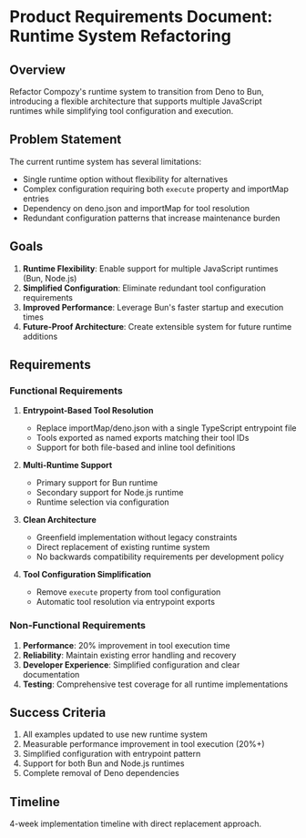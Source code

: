 # Product Requirements Document: Runtime System Refactoring

## Overview

Refactor Compozy's runtime system to transition from Deno to Bun, introducing a flexible architecture that supports multiple JavaScript runtimes while simplifying tool configuration and execution.

## Problem Statement

The current runtime system has several limitations:

- Single runtime option without flexibility for alternatives
- Complex configuration requiring both `execute` property and importMap entries
- Dependency on deno.json and importMap for tool resolution
- Redundant configuration patterns that increase maintenance burden

## Goals

1. **Runtime Flexibility**: Enable support for multiple JavaScript runtimes (Bun, Node.js)
2. **Simplified Configuration**: Eliminate redundant tool configuration requirements
3. **Improved Performance**: Leverage Bun's faster startup and execution times
4. **Future-Proof Architecture**: Create extensible system for future runtime additions

## Requirements

### Functional Requirements

1. **Entrypoint-Based Tool Resolution**
    - Replace importMap/deno.json with a single TypeScript entrypoint file
    - Tools exported as named exports matching their tool IDs
    - Support for both file-based and inline tool definitions

2. **Multi-Runtime Support**
    - Primary support for Bun runtime
    - Secondary support for Node.js runtime
    - Runtime selection via configuration

3. **Clean Architecture**
    - Greenfield implementation without legacy constraints
    - Direct replacement of existing runtime system
    - No backwards compatibility requirements per development policy

4. **Tool Configuration Simplification**
    - Remove `execute` property from tool configuration
    - Automatic tool resolution via entrypoint exports

### Non-Functional Requirements

1. **Performance**: 20% improvement in tool execution time
2. **Reliability**: Maintain existing error handling and recovery
3. **Developer Experience**: Simplified configuration and clear documentation
4. **Testing**: Comprehensive test coverage for all runtime implementations

## Success Criteria

1. All examples updated to use new runtime system
2. Measurable performance improvement in tool execution (20%+)
3. Simplified configuration with entrypoint pattern
4. Support for both Bun and Node.js runtimes
5. Complete removal of Deno dependencies

## Timeline

4-week implementation timeline with direct replacement approach.
